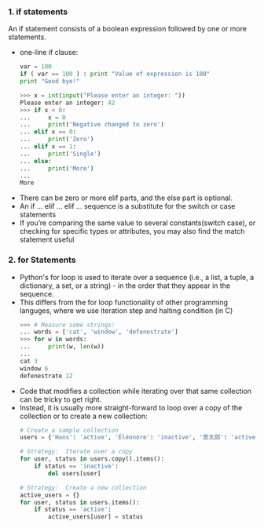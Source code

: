 ### 1. if statements
An if statement consists of a boolean expression followed by one or more statements.
* one-line if clause:
  ```python
  var = 100
  if ( var == 100 ) : print "Value of expression is 100"
  print "Good bye!"
  ```
  ```python
  >>> x = int(input("Please enter an integer: "))
  Please enter an integer: 42
  >>> if x < 0:
  ...     x = 0
  ...     print('Negative changed to zero')
  ... elif x == 0:
  ...     print('Zero')
  ... elif x == 1:
  ...     print('Single')
  ... else:
  ...     print('More')
  ...
  More
  ```
* There can be zero or more elif parts, and the else part is optional.
* An if … elif … elif … sequence is a substitute for the switch or case statements
* If you’re comparing the same value to several constants(switch case), or checking for specific types or attributes, you may also find the match statement useful
### 2. for Statements
* Python's for loop is used to iterate over a sequence (i.e., a list, a tuple, a dictionary, a set, or a string) - in the order that they appear in the sequence.
* This differs from the for loop functionality of other programming languges, where we use iteration step and halting condition (in C)
  ```python
  >>> # Measure some strings:
  ... words = ['cat', 'window', 'defenestrate']
  >>> for w in words:
  ...     print(w, len(w))
  ...
  cat 3
  window 6
  defenestrate 12
  ```
* Code that modifies a collection while iterating over that same collection can be tricky to get right. 
* Instead, it is usually more straight-forward to loop over a copy of the collection or to create a new collection:
  ```python
  # Create a sample collection
  users = {'Hans': 'active', 'Éléonore': 'inactive', '景太郎': 'active'}

  # Strategy:  Iterate over a copy
  for user, status in users.copy().items():
      if status == 'inactive':
          del users[user]

  # Strategy:  Create a new collection
  active_users = {}
  for user, status in users.items():
      if status == 'active':
          active_users[user] = status
  ```

